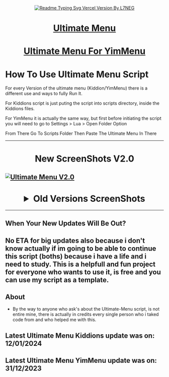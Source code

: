 <div align="center">
  <a href="https://ghrmt.vercel.app"><img src="https://readme-typing-svg.vercel.app/?lines=Ultimate+Menu+Script;Most+Useful+Script;Written+By+L7NEG&font=Fira%20Code&size=31&center=true&width=380&height=50&duration=4000&pause=1000" alt="Readme Typing Svg Vercel Version By L7NEG"></a>
</div>

<div align="center">
  <h1><a href="https://www.unknowncheats.me/forum/grand-theft-auto-v/565688-ultimate-menu-script.html">Ultimate Menu</a></h1>
</div>

<div align="center">
  <h1><a href="https://www.unknowncheats.me/forum/grand-theft-auto-v/597103-ultimate-menu-yimmenu.html">Ultimate Menu For YimMenu</a></h1>
</div>


# How To Use Ultimate Menu Script
For every Version of the ultimate menu (Kiddion/YimMenu) there is a different use and ways to fully Run It. 

For Kiddions script is just puting the script into scripts directory, inside the Kiddions files.

For YimMenu it is actually the same way, but first before initiating the script you will need to go to Settings > Lua > Open Folder Option 

From There Go To Scripts Folder Then Paste The Ultimate Menu In There

--------------------------------------------------------------------------------------------------
<div align="center">
  <h1> New ScreenShots V2.0</h1>
</div>

[![Ultimate Menu V2.0](https://i.imgur.com/7LvCnPX.png)](https://i.imgur.com/7LvCnPX.png)
--------------------------------------------------------------------------------------------------
<div align="center"> <h1> <details>
  <summary>Old Versions ScreenShots</summary>

[![Old Versions ScreenShots](https://i.imgur.com/M54nsX6.png)](https://i.imgur.com/M54nsX6.png)
[![Old Versions ScreenShots](https://i.imgur.com/qszJJNK.png)](https://i.imgur.com/qszJJNK.png)
[![Old Versions ScreenShots](https://i.imgur.com/A5951n9.png)](https://i.imgur.com/A5951n9.png)
[![Old Versions ScreenShots](https://i.imgur.com/Q04ceX5.png)](https://i.imgur.com/Q04ceX5.png)
[![Old Versions ScreenShots](https://i.imgur.com/J3vquqW.png)](https://i.imgur.com/J3vquqW.png)
[![Old Versions ScreenShots](https://i.imgur.com/OKD4ruV.png)](https://i.imgur.com/OKD4ruV.png)
[![Old Versions ScreenShots](https://i.imgur.com/MmRIRzW.png)](https://i.imgur.com/MmRIRzW.png)
[![Old Versions ScreenShots](https://i.imgur.com/tuVD0wg.png)](https://i.imgur.com/tuVD0wg.png)
[![Old Versions ScreenShots](https://i.imgur.com/b2erLqZ.png)](https://i.imgur.com/b2erLqZ.png)
[![Old Versions ScreenShots](https://i.imgur.com/C1nhfs6.png)](https://i.imgur.com/C1nhfs6.png)
[![Old Versions ScreenShots](https://i.imgur.com/2kNARYV.png)](https://i.imgur.com/2kNARYV.png)
[![Old Versions ScreenShots](https://i.imgur.com/vfsnLz4.png)](https://i.imgur.com/vfsnLz4.png)
[![Old Versions ScreenShots](https://i.imgur.com/5ovnXIS.png)](https://i.imgur.com/5ovnXIS.png)
[![Old Versions ScreenShots](https://i.imgur.com/HtOYaT2.png)](https://i.imgur.com/HtOYaT2.png)
[![Old Versions ScreenShots](https://i.imgur.com/wSw48p7.png)](https://i.imgur.com/wSw48p7.png)
[![Old Versions ScreenShots](https://i.imgur.com/jz13ysV.png)](https://i.imgur.com/jz13ysV.png)
[![Old Versions ScreenShots](https://i.imgur.com/NlATJNG.png)](https://i.imgur.com/NlATJNG.png)
[![Old Versions ScreenShots](https://i.imgur.com/SSf5TwH.png)](https://i.imgur.com/SSf5TwH.png)
[![Old Versions ScreenShots](https://i.imgur.com/0QDgNad.png)](https://i.imgur.com/0QDgNad.png)
[![Old Versions ScreenShots](https://i.imgur.com/oBnOqdG.png)](https://i.imgur.com/oBnOqdG.png)
[![Old Versions ScreenShots](https://i.imgur.com/gspkbJq.png)](https://i.imgur.com/gspkbJq.png)
[![Old Versions ScreenShots](https://i.imgur.com/fQnOyPM.png)](https://i.imgur.com/fQnOyPM.png)
[![Old Versions ScreenShots](https://i.imgur.com/Zfiv9po.png)](https://i.imgur.com/Zfiv9po.png)
[![Old Versions ScreenShots](https://i.imgur.com/I7QHqM8.png)](https://i.imgur.com/I7QHqM8.png)
[![Old Versions ScreenShots](https://i.imgur.com/b0JmgBF.png)](https://i.imgur.com/b0JmgBF.png)
[![Old Versions ScreenShots](https://i.imgur.com/qZpu6Uo.png)](https://i.imgur.com/qZpu6Uo.png)
[![Old Versions ScreenShots](https://i.imgur.com/EFF9efF.png)](https://i.imgur.com/EFF9efF.png)
[![Old Versions ScreenShots](https://i.imgur.com/9QRULhG.png)](https://i.imgur.com/9QRULhG.png)
[![Old Versions ScreenShots](https://i.imgur.com/bas1EOp.png)](https://i.imgur.com/bas1EOp.png)
[![Old Versions ScreenShots](https://i.imgur.com/JMkmB7X.png)](https://i.imgur.com/JMkmB7X.png)
[![Old Versions ScreenShots](https://i.imgur.com/Im3W9vf.png)](https://i.imgur.com/Im3W9vf.png)
[![Old Versions ScreenShots](https://i.imgur.com/qw4ir1P.png)](https://i.imgur.com/qw4ir1P.png)
[![Old Versions ScreenShots](https://i.imgur.com/IZmhyCp.png)](https://i.imgur.com/IZmhyCp.png)
[![Old Versions ScreenShots](https://i.imgur.com/EN7gLdh.png)](https://i.imgur.com/EN7gLdh.png)
[![Old Versions ScreenShots](https://i.imgur.com/rSPdw5D.png)](https://i.imgur.com/rSPdw5D.png)
[![Old Versions ScreenShots](https://i.imgur.com/KOF7T0I.png)](https://i.imgur.com/KOF7T0I.png)
[![Old Versions ScreenShots](https://i.imgur.com/c6XapmD.png)](https://i.imgur.com/c6XapmD.png)
[![Old Versions ScreenShots](https://i.imgur.com/YNsHiEz.png)](https://i.imgur.com/YNsHiEz.png)
[![Old Versions ScreenShots](https://i.imgur.com/D1JDwWy.png)](https://i.imgur.com/D1JDwWy.png)
[![Old Versions ScreenShots](https://i.imgur.com/uRU7pEJ.png)](https://i.imgur.com/uRU7pEJ.png)
[![Old Versions ScreenShots](https://i.imgur.com/QqqTWhV.png)](https://i.imgur.com/QqqTWhV.png)
[![Old Versions ScreenShots](https://i.imgur.com/FfeC0g0.png)](https://i.imgur.com/FfeC0g0.png)
[![Old Versions ScreenShots](https://i.imgur.com/ewUvo9k.png)](https://i.imgur.com/ewUvo9k.png)
[![Old Versions ScreenShots](https://i.imgur.com/aIR70Sq.png)](https://i.imgur.com/aIR70Sq.png)
[![Old Versions ScreenShots](https://i.imgur.com/M33uCnH.png)](https://i.imgur.com/M33uCnH.png)
[![Old Versions ScreenShots](https://i.imgur.com/wuS93Jy.png)](https://i.imgur.com/wuS93Jy.png)
[![Old Versions ScreenShots](https://i.imgur.com/IGrWFv4.png)](https://i.imgur.com/IGrWFv4.png)
[![Old Versions ScreenShots](https://i.imgur.com/Wwcu6uJ.png)](https://i.imgur.com/Wwcu6uJ.png)
[![Old Versions ScreenShots](https://i.imgur.com/Cw3lR0K.png)](https://i.imgur.com/Cw3lR0K.png)
[![Old Versions ScreenShots](https://i.imgur.com/sK8v823.png)](https://i.imgur.com/sK8v823.png)
[![Old Versions ScreenShots](https://i.imgur.com/TU2a1dL.png)](https://i.imgur.com/TU2a1dL.png)
[![Old Versions ScreenShots](https://i.imgur.com/I4BKPNx.png)](https://i.imgur.com/I4BKPNx.png)
[![Old Versions ScreenShots](https://i.imgur.com/TfUzBnL.png)](https://i.imgur.com/TfUzBnL.png)
[![Old Versions ScreenShots](https://i.imgur.com/he7jVbf.png)](https://i.imgur.com/he7jVbf.png)
[![Old Versions ScreenShots](https://i.imgur.com/2gFkwgd.png)](https://i.imgur.com/2gFkwgd.png)
[![Old Versions ScreenShots](https://i.imgur.com/0JTNdeR.png)](https://i.imgur.com/0JTNdeR.png)
[![Old Versions ScreenShots](https://i.imgur.com/ZOhngs0.png)](https://i.imgur.com/ZOhngs0.png)
[![Old Versions ScreenShots](https://i.imgur.com/JdGNN5u.png)](https://i.imgur.com/JdGNN5u.png)
[![Old Versions ScreenShots](https://i.imgur.com/g1E5tET.png)](https://i.imgur.com/g1E5tET.png)
[![Old Versions ScreenShots](https://i.imgur.com/us8pTnv.png)](https://i.imgur.com/us8pTnv.png)
[![Old Versions ScreenShots](https://i.imgur.com/UxNxSD2.png)](https://i.imgur.com/UxNxSD2.png)
[![Old Versions ScreenShots](https://i.imgur.com/dsaBz9M.png)](https://i.imgur.com/dsaBz9M.png)
[![Old Versions ScreenShots](https://i.imgur.com/ahzoYzX.png)](https://i.imgur.com/ahzoYzX.png)
[![Old Versions ScreenShots](https://i.imgur.com/AR0fcUS.png)](https://i.imgur.com/AR0fcUS.png)
[![Old Versions ScreenShots](https://i.imgur.com/4BWvVJx.png)](https://i.imgur.com/4BWvVJx.png)
[![Old Versions ScreenShots](https://i.imgur.com/M5RIvvm.png)](https://i.imgur.com/M5RIvvm.png)
[![Old Versions ScreenShots](https://i.imgur.com/weSH8H1.png)](https://i.imgur.com/weSH8H1.png)
  
</details> </h1> </div>

--------------------------------------------------------------------------------------------------
## When Your New Updates Will Be Out?
No ETA for big updates also because i don't know actually if im going to be able to continue this script (boths) because i have a life and i need to study. This is a helpfull and fun project for everyone who wants to use it, is free and you can use my script as a template.
--------------------------------------------------------------------------------------------------
## About
-  By the way to anyone who ask's about the Ultimate-Menu script, is not entire mine, there is actually in credits every single person who i taked code from and who helped me with this.
## Latest Ultimate Menu Kiddions update was on: 12/01/2024
## Latest Ultimate Menu YimMenu update was on: 31/12/2023

